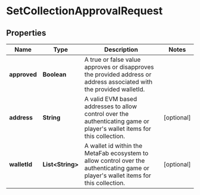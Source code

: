 

# SetCollectionApprovalRequest


## Properties

| Name | Type | Description | Notes |
|------------ | ------------- | ------------- | -------------|
|**approved** | **Boolean** | A true or false value approves or disapproves the provided address or address associated with the provided walletId. |  |
|**address** | **String** | A valid EVM based addresses to allow control over the authenticating game or player&#39;s wallet items for this collection. |  [optional] |
|**walletId** | **List&lt;String&gt;** | A wallet id within the MetaFab ecosystem to allow control over the authenticating game or player&#39;s wallet items for this collection. |  [optional] |



